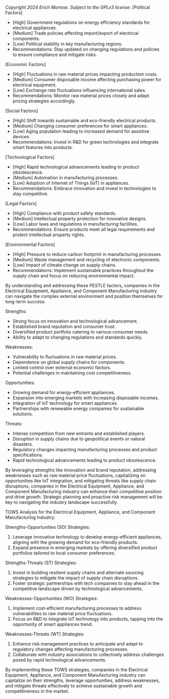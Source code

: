 *Copyright 2024 Erich Morisse.  Subject to the GPLv3 license.*
[Political Factors]
- [High] Government regulations on energy efficiency standards for electrical appliances.
- [Medium] Trade policies affecting import/export of electrical components.
- [Low] Political stability in key manufacturing regions.
- Recommendations: Stay updated on changing regulations and policies to ensure compliance and mitigate risks.

[Economic Factors]
- [High] Fluctuations in raw material prices impacting production costs.
- [Medium] Consumer disposable income affecting purchasing power for electrical equipment.
- [Low] Exchange rate fluctuations influencing international sales.
- Recommendations: Monitor raw material prices closely and adapt pricing strategies accordingly.

[Social Factors]
- [High] Shift towards sustainable and eco-friendly electrical products.
- [Medium] Changing consumer preferences for smart appliances.
- [Low] Aging population leading to increased demand for assistive devices.
- Recommendations: Invest in R&D for green technologies and integrate smart features into products.

[Technological Factors]
- [High] Rapid technological advancements leading to product obsolescence.
- [Medium] Automation in manufacturing processes.
- [Low] Adoption of Internet of Things (IoT) in appliances.
- Recommendations: Embrace innovation and invest in technologies to stay competitive.

[Legal Factors]
- [High] Compliance with product safety standards.
- [Medium] Intellectual property protection for innovative designs.
- [Low] Labor laws and regulations in manufacturing facilities.
- Recommendations: Ensure products meet all legal requirements and protect intellectual property rights.

[Environmental Factors]
- [High] Pressure to reduce carbon footprint in manufacturing processes.
- [Medium] Waste management and recycling of electronic components.
- [Low] Impact of climate change on supply chains.
- Recommendations: Implement sustainable practices throughout the supply chain and focus on reducing environmental impact. 

By understanding and addressing these PESTLE factors, companies in the Electrical Equipment, Appliance, and Component Manufacturing industry can navigate the complex external environment and position themselves for long-term success.

Strengths:
- Strong focus on innovation and technological advancement.
- Established brand reputation and consumer trust.
- Diversified product portfolio catering to various consumer needs.
- Ability to adapt to changing regulations and standards quickly.

Weaknesses:
- Vulnerability to fluctuations in raw material prices.
- Dependence on global supply chains for components.
- Limited control over external economic factors.
- Potential challenges in maintaining cost competitiveness.

Opportunities:
- Growing demand for energy-efficient appliances.
- Expansion into emerging markets with increasing disposable incomes.
- Integration of IoT technology for smart appliances.
- Partnerships with renewable energy companies for sustainable solutions.

Threats:
- Intense competition from new entrants and established players.
- Disruption in supply chains due to geopolitical events or natural disasters.
- Regulatory changes impacting manufacturing processes and product specifications.
- Rapid technological advancements leading to product obsolescence.

By leveraging strengths like innovation and brand reputation, addressing weaknesses such as raw material price fluctuations, capitalizing on opportunities like IoT integration, and mitigating threats like supply chain disruptions, companies in the Electrical Equipment, Appliance, and Component Manufacturing industry can enhance their competitive position and drive growth. Strategic planning and proactive risk management will be key to navigating the industry landscape successfully.

TOWS Analysis for the Electrical Equipment, Appliance, and Component Manufacturing Industry:

Strengths-Opportunities (SO) Strategies:
1. Leverage innovative technology to develop energy-efficient appliances, aligning with the growing demand for eco-friendly products.
2. Expand presence in emerging markets by offering diversified product portfolios tailored to local consumer preferences.

Strengths-Threats (ST) Strategies:
1. Invest in building resilient supply chains and alternate sourcing strategies to mitigate the impact of supply chain disruptions.
2. Foster strategic partnerships with tech companies to stay ahead in the competitive landscape driven by technological advancements.

Weaknesses-Opportunities (WO) Strategies:
1. Implement cost-efficient manufacturing processes to address vulnerabilities to raw material price fluctuations.
2. Focus on R&D to integrate IoT technology into products, tapping into the opportunity of smart appliances trend.

Weaknesses-Threats (WT) Strategies:
1. Enhance risk management practices to anticipate and adapt to regulatory changes affecting manufacturing processes.
2. Collaborate with industry associations to collectively address challenges posed by rapid technological advancements.

By implementing these TOWS strategies, companies in the Electrical Equipment, Appliance, and Component Manufacturing industry can capitalize on their strengths, leverage opportunities, address weaknesses, and mitigate threats effectively to achieve sustainable growth and competitiveness in the market.

